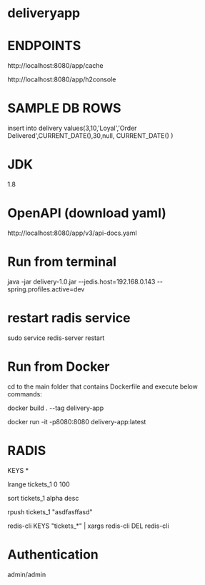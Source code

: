 # deliveryapp

ENDPOINTS
==========
http://localhost:8080/app/cache

http://localhost:8080/app/h2console

SAMPLE DB ROWS
==============
insert into delivery 
values(3,10,'Loyal','Order Delivered',CURRENT_DATE(),30,null, CURRENT_DATE() )

JDK
===
1.8



OpenAPI (download yaml)
=======================

http://localhost:8080/app/v3/api-docs.yaml



Run from terminal
=================

java -jar delivery-1.0.jar --jedis.host=192.168.0.143 --spring.profiles.active=dev

restart radis service
=====================

sudo service redis-server restart

Run from Docker
===============

cd to the main folder that contains Dockerfile and execute below commands:
 

docker build . --tag delivery-app

docker run -it -p8080:8080 delivery-app:latest 

RADIS
=====
KEYS *

lrange tickets_1 0 100

sort tickets_1 alpha desc

rpush tickets_1 "asdfasffasd"

redis-cli KEYS "tickets_*" | xargs redis-cli DEL
redis-cli
 
 
Authentication
==============
admin/admin
